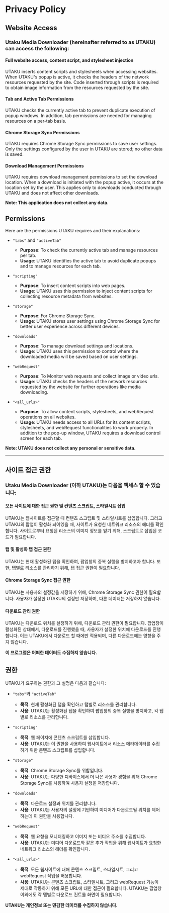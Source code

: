 # Privacy Policy

## Website Access

### Utaku Media Downloader (hereinafter referred to as UTAKU) can access the following:

#### Full website access, content script, and stylesheet injection

UTAKU inserts content scripts and stylesheets when accessing websites. When UTAKU's popup is active, it checks the headers of the network resources requested by the site. Code inserted through scripts is required to obtain image information from the resources requested by the site.

#### Tab and Active Tab Permissions

UTAKU checks the currently active tab to prevent duplicate execution of popup windows. In addition, tab permissions are needed for managing resources on a per-tab basis.

#### Chrome Storage Sync Permissions

UTAKU requires Chrome Storage Sync permissions to save user settings. Only the settings configured by the user in UTAKU are stored; no other data is saved.

#### Download Management Permissions

UTAKU requires download management permissions to set the download location. When a download is initiated with the popup active, it occurs at the location set by the user. This applies only to downloads conducted through UTAKU and does not affect other downloads.

**Note: This application does not collect any data.**

## Permissions

Here are the permissions UTAKU requires and their explanations:

- `"tabs"` and `"activeTab"`

  - **Purpose**: To check the currently active tab and manage resources per tab.
  - **Usage**: UTAKU identifies the active tab to avoid duplicate popups and to manage resources for each tab.

- `"scripting"`

  - **Purpose**: To insert content scripts into web pages.
  - **Usage**: UTAKU uses this permission to inject content scripts for collecting resource metadata from websites.

- `"storage"`

  - **Purpose**: For Chrome Storage Sync.
  - **Usage**: UTAKU stores user settings using Chrome Storage Sync for better user experience across different devices.

- `"downloads"`

  - **Purpose**: To manage download settings and locations.
  - **Usage**: UTAKU uses this permission to control where the downloaded media will be saved based on user settings.

- `"webRequest"`

  - **Purpose**: To Monitor web requests and collect image or video urls.
  - **Usage**: UTAKU checks the headers of the network resources requested by the website for further operations like media downloading.

- `"<all_urls>"`
  - **Purpose**: To allow content scripts, stylesheets, and webRequest operations on all websites.
  - **Usage**: UTAKU needs access to all URLs for its content scripts, stylesheets, and webRequest functionalities to work properly. In addition to the pop-up window, UTAKU requires a download control screen for each tab.

**Note: UTAKU does not collect any personal or sensitive data.**

---

## 사이트 접근 권한

### Utaku Media Downloader (이하 UTAKU)는 다음을 액세스 할 수 있습니다:

#### 모든 사이트에 대한 접근 권한 및 컨텐츠 스크립트, 스타일시트 삽입

UTAKU는 웹사이트를 접근할 때 컨텐츠 스크립트 및 스타일시트를 삽입합니다. 그리고 UTAKU의 팝업이 활성화 되어있을 때, 사이트가 요청한 네트워크 리소스의 헤더를 확인합니다. 사이트로부터 요청된 리소스의 이미지 정보를 얻기 위해, 스크립트로 삽입된 코드가 필요합니다.

#### 탭 및 활성화 탭 접근 권한

UTAKU는 현재 활성화된 탭을 확인하여, 팝업창의 중복 실행을 방지하고자 합니다. 또한, 탭별로 리소스를 관리하기 위해, 탭 접근 권한이 필요합니다.

#### Chrome Storage Sync 접근 권한

UTAKU는 사용자의 설정값을 저장하기 위해, Chrome Storage Sync 권한이 필요합니다. 사용자가 설정한 UTAKU의 설정만 저장하며, 다른 데이터는 저장하지 않습니다.

#### 다운로드 관리 권한

UTAKU는 다운로드 위치를 설정하기 위해, 다운로드 관리 권한이 필요합니다. 팝업창이 활성화된 상태에서, 다운로드를 진행했을 때, 사용자가 설정한 위치에 다운로드를 진행합니다. 이는 UTAKU에서 다운로드 할 때에만 적용되며, 다른 다운로드에는 영향을 주지 않습니다.

**이 프로그램은 어떠한 데이터도 수집하지 않습니다.**

## 권한

UTAKU가 요구하는 권한과 그 설명은 다음과 같습니다:

- `"tabs"`와 `"activeTab"`

  - **목적**: 현재 활성화된 탭을 확인하고 탭별로 리소스를 관리합니다.
  - **사용**: UTAKU는 활성화된 탭을 확인하여 팝업창의 중복 실행을 방지하고, 각 탭별로 리소스를 관리합니다.

- `"scripting"`

  - **목적**: 웹 페이지에 콘텐츠 스크립트를 삽입합니다.
  - **사용**: UTAKU는 이 권한을 사용하여 웹사이트에서 리소스 메타데이터를 수집하기 위한 콘텐츠 스크립트를 삽입합니다.

- `"storage"`

  - **목적**: Chrome Storage Sync를 위함입니다.
  - **사용**: UTAKU는 다양한 디바이스에서 더 나은 사용자 경험을 위해 Chrome Storage Sync를 사용하여 사용자 설정을 저장합니다.

- `"downloads"`

  - **목적**: 다운로드 설정과 위치를 관리합니다.
  - **사용**: UTAKU는 사용자의 설정에 기반하여 미디어가 다운로드될 위치를 제어하는데 이 권한을 사용합니다.

- `"webRequest"`

  - **목적**: 웹 요청을 모니터링하고 이미지 또는 비디오 주소를 수집합니다.
  - **사용**: UTAKU는 미디어 다운로드와 같은 추가 작업을 위해 웹사이트가 요청한 네트워크 리소스의 헤더를 확인합니다.

- `"<all_urls>"`
  - **목적**: 모든 웹사이트에 대해 콘텐츠 스크립트, 스타일시트, 그리고 webRequest 작업을 허용합니다.
  - **사용**: UTAKU는 콘텐츠 스크립트, 스타일시트, 그리고 webRequest 기능이 제대로 작동하기 위해 모든 URL에 대한 접근이 필요합니다. UTAKU는 팝업창 이외에도 각 탭별로 다운로드 컨트롤 화면이 필요합니다.

**UTAKU는 개인정보 또는 민감한 데이터를 수집하지 않습니다.**
